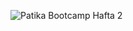 ![Patika Bootcamp Hafta 2](https://github.com/156-Innova-Net-Bootcamp-Patika-dev/23-RidvanKuntug/PatikaBootcampHafta2.jpg?raw=true)

